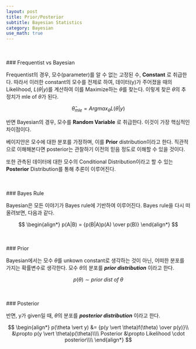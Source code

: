 ```yaml
---
layout: post
title: Prior/Posterior
subtitle: Bayesian Statistics
category: Bayesian
use_math: true
---
```


<br>
<br>
### Frequentist vs Bayesian

Frequentist의 경우, 모수(parameter)를 알 수 없는 고정된 수, __Constant__ 로 취급한다. 따라서 이러한 constant의 모수를 전제로 하여, 데이터(y)가 주어졌을 때의 Likelihood, $L(\theta \vert y)$를 계산하여 이를 Maximize하는 $\theta$를 찾는다. 이렇게 찾은 $\theta$의 추정치가 mle of $\theta$가 된다.

$$\hat \theta_{mle} = Argmax_{\theta} L(\theta \vert y)$$

반면 Bayesian의 경우, 모수를 __Random Variable__ 로 취급한다. 이것이 가장 핵심적인 차이점이다.

베이지안은 모수에 대한 분포를 가정하며, 이를 __Prior__ distribution이라고 한다. 직관적으로 이해해본다면 posterior는 관찰하기 이전의 믿음 정도로 이해할 수 있을 것이다.

또한 관측된 데이터에 대한 모수의 Conditional Distribution이라고 할 수 있는 __Posterior__ Distribution를 통해 추론이 이루어진다.

<br>
<br>
### Bayes Rule

Bayesian은 모든 이야기가 Bayes rule에 기반하여 이루어진다. Bayes rule을 다시 떠올려보면, 다음과 같다.

$$
\begin{align*}
p(A|B) = {p(B|A)p(A) \over p(B)}
\end{align*}
$$

<br>
<br>
### Prior

Bayesian에서는 모수 $\theta$를 unkown constant로 생각하는 것이 아닌, 어떠한 분포를 가지는 확률변수로 생각한다. 모수 $\theta$의 분포를 ___prior distribution___ 이라고 한다.

$$p(\theta) \sim prior\;dist\;of\;\theta$$

<br>
<br>
### Posterior

반면, y가 given일 때, $\theta$의 분포를 ___posterior distribution___ 이라고 한다.

$$
\begin{align*}
p(\theta \vert y) &= {p(y \vert \theta)f(\theta) \over p(y)}\\
&\propto p(y \vert \theta)p(\theta)\\\\
Posterior &\propto Likelihood \cdot posterior\\\\
\end{align*}
$$

<br>
<br>
